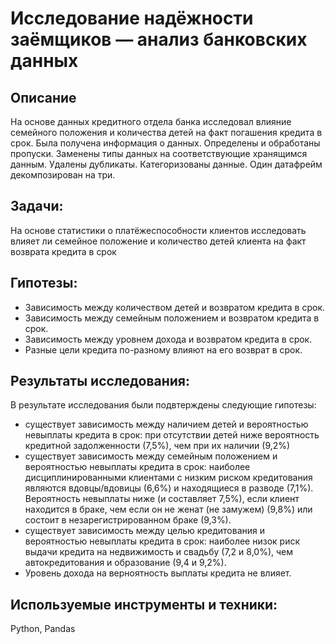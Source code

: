 # Исследование надёжности заёмщиков — анализ банковских данных
##  Описание
На основе данных кредитного отдела банка исследовал влияние семейного положения и количества детей на факт погашения кредита в срок. Была получена информация о
данных. Определены и обработаны пропуски. Заменены типы данных на соответствующие хранящимся данным. Удалены дубликаты. Категоризованы данные. Один датафрейм декомпозирован на три.

## Задачи:
На основе статистики о платёжеспособности клиентов исследовать влияет ли семейное положение и количество детей клиента на факт возврата кредита в срок

## Гипотезы:
*  Зависимость между количеством детей и возвратом кредита в срок.
* Зависимость между семейным положением и возвратом кредита в срок.
* Зависимость между уровнем дохода и возвратом кредита в срок.
*  Разные цели кредита по-разному влияют на его возврат в срок.

## Результаты исследования:
В результате исследования были подвтерждены следующие гипотезы:

* существует зависимость между наличием детей и вероятностью невыплаты кредита в срок: при отсутствии детей ниже вероятность кредитной задолженности (7,5%), чем при их наличии (9,2%)
* существует зависимость между семейным положением и вероятностью невыплаты кредита в срок: наиболее дисциплинированными клиентами с низким риском кредитования являются вдовцы/вдовицы (6,6%) и находящиеся в разводе (7,1%). Вероятность невыплаты ниже (и составляет 7,5%), если клиент находится в браке, чем если он не женат (не замужем) (9,8%) или состоит в незарегистрированном браке (9,3%).
* существует зависимость между целью кредитования и вероятностью невыплаты кредита в срок: наиболее низок риск выдачи кредита на недвижимость и свадьбу (7,2 и 8,0%), чем автокредитования и образование (9,4 и 9,2%).
* Уровень дохода на верноятность выплаты кредита не влияет.

##  Используемые инструменты и техники:
 Python, Pandas

